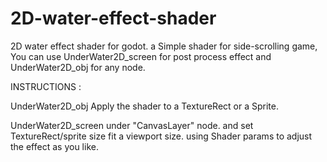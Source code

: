 # 2D-water-effect-shader

2D water effect shader for godot.
a Simple shader for side-scrolling game,
You can use UnderWater2D_screen for post process effect and UnderWater2D_obj for any node.

INSTRUCTIONS :

UnderWater2D_obj
Apply the shader to a TextureRect or a Sprite.

UnderWater2D_screen
under "CanvasLayer" node. and set TextureRect/sprite size fit a viewport size.
using Shader params to adjust the effect as you like.
